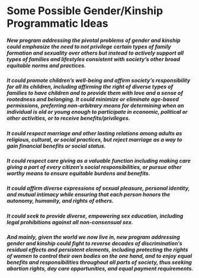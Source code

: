 # Some Possible Gender/Kinship Programmatic Ideas

##### New program addressing the pivotal problems of gender and kinship could emphasize the need to not privilege certain types of family formation and sexuality over others but instead to actively support all types of families and lifestyles consistent with society’s other broad equitable norms and practices.
##### It could promote children’s well-being and affirm society’s responsibility for all its children, including affirming the right of diverse types of families to have children and to provide them with love and a sense of rootedness and belonging. It could minimize or eliminate age-based permissions, preferring non-arbitrary means for determining when an individual is old or young enough to participate in economic, political or other activities, or to receive benefits/privileges.
##### It could respect marriage and other lasting relations among adults as religious, cultural, or social practices, but reject marriage as a way to gain financial benefits or social status.
##### It could respect care giving as a valuable function including making care giving a part of every citizen’s social responsibilities, or pursue other worthy means to ensure equitable burdens and benefits.
##### It could affirm diverse expressions of sexual pleasure, personal identity, and mutual intimacy while ensuring that each person honors the autonomy, humanity, and rights of others.
##### It could seek to provide diverse, empowering sex education, including legal prohibitions against all non-consensual sex.
##### And mainly, given the world we now live in, new program addressing gender and kinship could fight to reverse decades of discrimination’s residual effects and persistent elements, including protecting the rights of women to control their own bodies on the one hand, and to enjoy equal benefits and responsibilities throughout all parts of society, thus seeking abortion rights, day care opportunities, and equal payment requirements.
